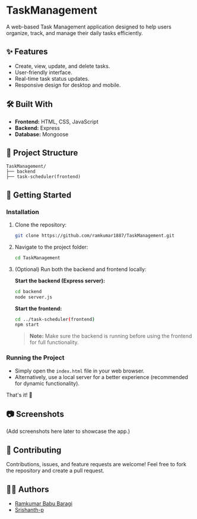 # TaskManagement

A web-based Task Management application designed to help users organize, track, and manage their daily tasks efficiently.

## ✨ Features

- Create, view, update, and delete tasks.
- User-friendly interface.
- Real-time task status updates.
- Responsive design for desktop and mobile.

## 🛠️ Built With

- **Frontend:** HTML, CSS, JavaScript
- **Backend:** Express
- **Database:** Mongoose


## 📁 Project Structure

```
TaskManagement/
├── backend
├── task-scheduler(frontend)
```

## 🚀 Getting Started

### Installation

1. Clone the repository:

   ```bash
   git clone https://github.com/ramkumar1887/TaskManagement.git
   ```

2. Navigate to the project folder:

   ```bash
   cd TaskManagement
   ```

3. (Optional) Run both the backend and frontend locally:

   **Start the backend (Express server):**

   ```bash
   cd backend
   node server.js
   ```

   **Start the frontend:**

   ```bash
   cd ../task-scheduler(frontend)
   npm start
   ```


   > **Note:** Make sure the backend is running before using the frontend for full functionality.

### Running the Project

- Simply open the `index.html` file in your web browser.
- Alternatively, use a local server for a better experience (recommended for dynamic functionality).

That's it! 🎉

## 📷 Screenshots

(Add screenshots here later to showcase the app.)

## 🙌 Contributing

Contributions, issues, and feature requests are welcome!
Feel free to fork the repository and create a pull request.

## 🧑‍💻 Authors

- [Ramkumar Babu Baragi](https://github.com/ramkumar1887)
- [Srishanth-p](https://github.com/Srishanth-p)
